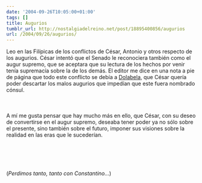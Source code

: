 ```yaml
---
date: '2004-09-26T10:05:00+01:00'
tags: []
title: Augurios
tumblr_url: http://nostalgiadelreino.net/post/18895400856/augurios
url: /2004/09/26/augurios/
---
```


<p>Leo en las Filípicas de los conflictos de César, Antonio y otros respecto de los augurios. César intentó que el Senado le reconociera también como el augur supremo, que se aceptara que su lectura de los hechos por venir tenía supremacía sobre la de los demás. El editor me dice en una nota a pie de página que todo este conflicto se debía a <a href="http://en.wikipedia.org/wiki/Publius_Cornelius_Dolabella">Dolabela</a>, que César quería poder descartar los malos augurios que impedían que este fuera nombrado cónsul.<br/><br/><br/><br/>A mí me gusta pensar que hay mucho más en ello, que César, con su deseo de convertirse en el augur supremo, deseaba tener poder ya no sólo sobre el presente, sino también sobre el futuro, imponer sus visiones sobre la realidad en las eras que le sucederían.<br/><br/><br/><br/><br/><br/>(<em>Perdimos tanto, tanto con Constantino&hellip;</em>)</p><div class="blogger-post-footer"><img width="1" height="1" src="https://blogger.googleusercontent.com/tracker/1180118427259117074-7820958939314660974?l=nostalgiadelreino.blogspot.com" alt=""/></div>